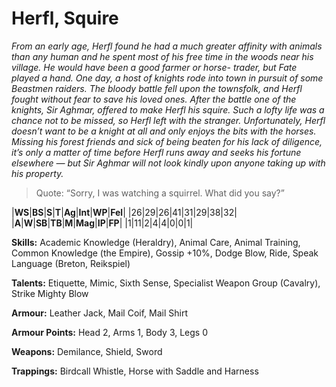 # Herfl, Squire

_From an early age, Herfl found he had a much greater affinity with
animals than any human and he spent most of his free time in the
woods near his village. He would have been a good farmer or horse-
trader, but Fate played a hand. One day, a host of knights rode into
town in pursuit of some Beastmen raiders. The bloody battle fell upon
the townsfolk, and Herfl fought without fear to save his loved ones.
After the battle one of the knights, Sir Aghmar, offered to make Herfl
his squire. Such a lofty life was a chance not to be missed, so Herfl left
with the stranger. Unfortunately, Herfl doesn’t want to be a knight at
all and only enjoys the bits with the horses. Missing his forest friends
and sick of being beaten for his lack of diligence, it’s only a matter of
time before Herfl runs away and seeks his fortune elsewhere — but Sir
Aghmar will not look kindly upon anyone taking up with his property._

> Quote: “Sorry, I was watching a squirrel. What did you say?”

|**WS**|**BS**|**S**|**T**|**Ag**|**Int**|**WP**|**Fel**|
|26|29|26|41|31|29|38|32|
|**A**|**W**|**SB**|**TB**|**M**|**Mag**|**IP**|**FP**|
|1|11|2|4|4|0|0|1|

**Skills:** Academic Knowledge (Heraldry), Animal Care, Animal Training,
Common Knowledge (the Empire), Gossip +10%, Dodge Blow, Ride,
Speak Language (Breton, Reikspiel)

**Talents:** Etiquette, Mimic, Sixth Sense, Specialist Weapon Group
(Cavalry), Strike Mighty Blow

**Armour:** Leather Jack, Mail Coif, Mail Shirt

**Armour Points:** Head 2, Arms 1, Body 3, Legs 0

**Weapons:** Demilance, Shield, Sword

**Trappings:** Birdcall Whistle, Horse with Saddle and Harness
